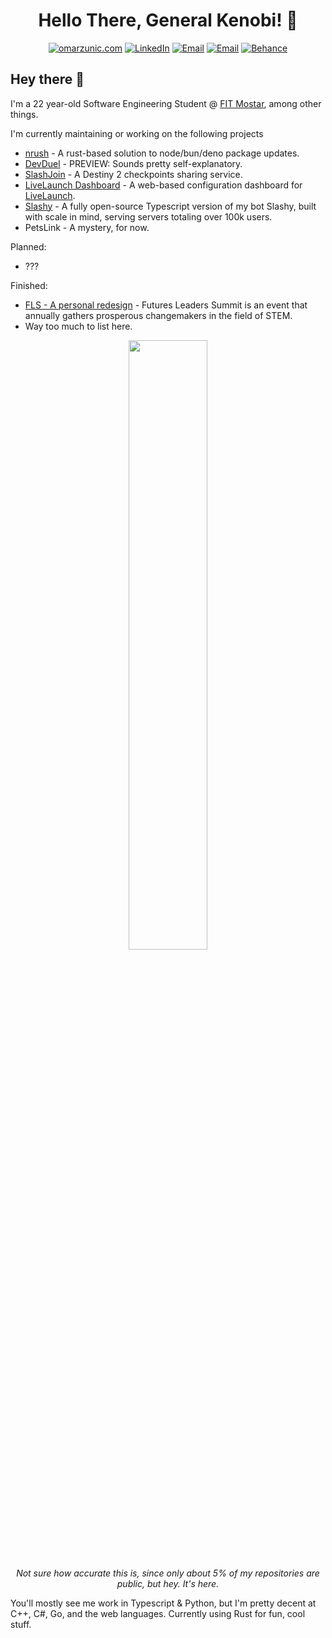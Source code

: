 <h1 align="center"> Hello There, General Kenobi! 👋 </h1>
<p align="center">
    <a href="https://omarzunic.com"><img
            src="https://img.shields.io/badge/-OMARZUNIC.COM-161616?style=for-the-badge&amp;logoColor=white"
            alt="omarzunic.com"></a>
    <a href="https://www.linkedin.com/in/omznc/"><img
            src="https://img.shields.io/badge/LinkedIn-0077B5?style=for-the-badge&logo=linkedin&logoColor=white"
            alt="LinkedIn"></a>
    <a href="mailto:hello@omarzunic.com"><img
            src="https://img.shields.io/badge/-EMAIL-D14836?style=for-the-badge&amp;logo=gmail&amp;logoColor=white"
            alt="Email"></a>
    <a href="https://discord.gg/UN3CjVyjkt"><img
            src="https://img.shields.io/badge/-DISCORD-7289DA?style=for-the-badge&amp;logo=discord&amp;logoColor=white"
            alt="Email"></a>
    <a href="https://www.behance.net/omznc"><img
            src="https://img.shields.io/badge/-BEHANCE-1769FF?style=for-the-badge&amp;logo=behance&amp;logoColor=white"
            alt="Behance"></a>
    
</p>

## Hey there 👋
I'm a 22 year-old Software Engineering Student @ [FIT Mostar](https://fit.ba/), among other things.

I'm currently maintaining or working on the following projects
 - [nrush](https://github.com/omznc/nrush) - A rust-based solution to node/bun/deno package updates.
 - [DevDuel](https://devduel-beta.omarzunic.com) - PREVIEW: Sounds pretty self-explanatory.
 - [SlashJoin](https://slashjoin.com) - A Destiny 2 checkpoints sharing service.
 - [LiveLaunch Dashboard](https://github.com/omznc/livelaunch-dashboard) - A web-based configuration dashboard for [LiveLaunch](https://github.com/juststephen/LiveLaunch).
 - [Slashy](https://github.com/omznc/slashy) - A fully open-source Typescript version of my bot Slashy, built with scale in mind, serving servers totaling over 100k users.
 - PetsLink - A mystery, for now.

Planned:
 - ???

Finished:
 - [FLS - A personal redesign](https://github.com/omznc/futures-leaders-summit-web) - Futures Leaders Summit is an event that annually gathers prosperous changemakers in the field of STEM.
 - Way too much to list here.

<p align="center">
<p float="left" align="center">
<a href="https://omarzunic.com"><img src="https://streak-stats.demolab.com/?user=omznc" width="50%"></a>
</p>
<p align="center"><em>Not sure how accurate this is, since only about 5% of my repositories are public, but hey. It's here.</em></p>


You'll mostly see me work in Typescript & Python, but I'm pretty decent at C++, C#, Go, and the web languages. Currently using Rust for fun, cool stuff.
